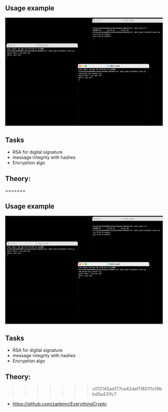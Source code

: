 ## Usage example
![](usage_example.png)

## Tasks
- RSA for digital signature 
- message integrity with hashes
- Encryption algo

## Theory: 
=======
## Usage example
![](usage_example.png)

## Tasks
- RSA for digital signature 
- message integrity with hashes
- Encryption algo

## Theory: 
>>>>>>> c012145ad177ce42daf1185111cf9bbd5a431fc7
- https://github.com/zademn/EverythingCrypto

